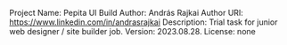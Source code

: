 Project Name: Pepita UI Build
Author: András Rajkai
Author URI: https://www.linkedin.com/in/andrasrajkai
Description: Trial task for junior web designer / site builder job.
Version: 2023.08.28.
License: none
